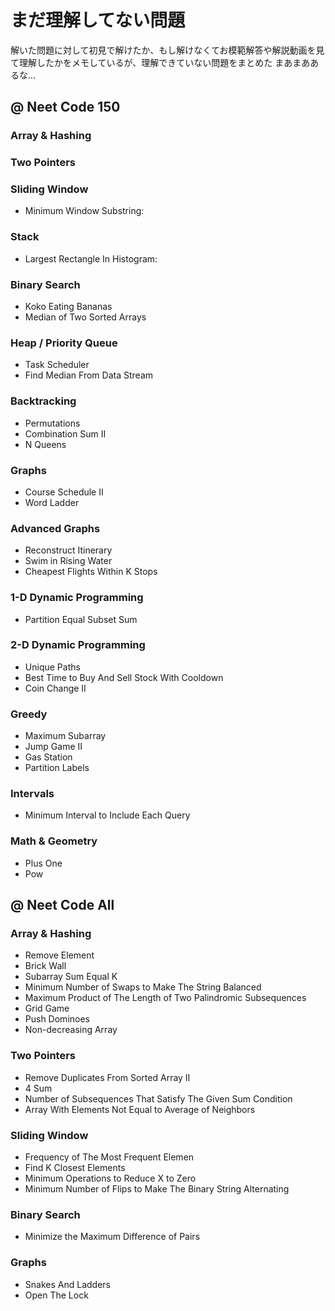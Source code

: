 # まだ理解してない問題

解いた問題に対して初見で解けたか、もし解けなくてお模範解答や解説動画を見て理解したかをメモしているが、理解できていない問題をまとめた
まあまああるな...

## @ Neet Code 150 

### Array & Hashing

### Two Pointers 

### Sliding Window 

- Minimum Window Substring:

### Stack

- Largest Rectangle In Histogram:

### Binary Search

- Koko Eating Bananas 
- Median of Two Sorted Arrays

### Heap / Priority Queue

- Task Scheduler
- Find Median From Data Stream

### Backtracking

- Permutations 
- Combination Sum II
- N Queens 

### Graphs

- Course Schedule II 
- Word Ladder 

### Advanced Graphs

- Reconstruct Itinerary
- Swim in Rising Water 
- Cheapest Flights Within K Stops

### 1-D Dynamic Programming 

- Partition Equal Subset Sum 

### 2-D Dynamic Programming 

- Unique Paths
- Best Time to Buy And Sell Stock With Cooldown
- Coin Change II 

### Greedy

- Maximum Subarray
- Jump Game II
- Gas Station
- Partition Labels  

### Intervals

- Minimum Interval to Include Each Query

### Math & Geometry
- Plus One 
- Pow 

## @ Neet Code All

### Array & Hashing

- Remove Element
- Brick Wall
- Subarray Sum Equal K
- Minimum Number of Swaps to Make The String Balanced
- Maximum Product of The Length of Two Palindromic Subsequences
- Grid Game
- Push Dominoes 
- Non-decreasing Array

### Two Pointers

-  Remove Duplicates From Sorted Array II
- 4 Sum
- Number of Subsequences That Satisfy The Given Sum Condition 
- Array With Elements Not Equal to Average of Neighbors 

### Sliding Window 

- Frequency of The Most Frequent Elemen 
- Find K Closest Elements 
- Minimum Operations to Reduce X to Zero 
- Minimum Number of Flips to Make The Binary String Alternating

### Binary Search

- Minimize the Maximum Difference of Pairs 

### Graphs

- Snakes And Ladders 
- Open The Lock 

